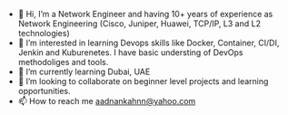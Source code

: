 - 👋 Hi, I’m a Network Engineer and having 10+ years of experience as Network Engineering (Cisco, Juniper, Huawei, TCP/IP, L3 and L2 technologies)
- 👀 I’m interested in learning Devops skills like Docker, Container, CI/DI, Jenkin and Kuburenetes. I have basic understing of DevOps methodoliges and tools. 
- 🌱 I’m currently learning Dubai, UAE
- 💞️ I’m looking to collaborate on beginner level projects and learning opportunities. 
- 📫 How to reach me aadnankahnn@yahoo.com

<!---
aadnankahnn/aadnankahnn is a ✨ special ✨ repository because its `README.md` (this file) appears on your GitHub profile.
You can click the Preview link to take a look at your changes.
--->
